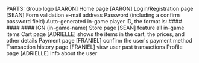 PARTS:
Group logo [AARON]
Home page [AARON]
Login/Registration page [SEAN]
Form validation
e-mail address
Password (including a confirm password field)
Auto-generated in-game player ID, the format is: #### #### ####
IGN (in-game-name)
Store page [SEAN]
feature all in-game items
Cart page [ADRIELLE]
shows the items in the cart, the prices, and other details
Payment page [FRANIEL]
confirm the user's payment method
Transaction history page [FRANIEL]
view user past transactions
Profile page [ADRIELLE]
info about the user
